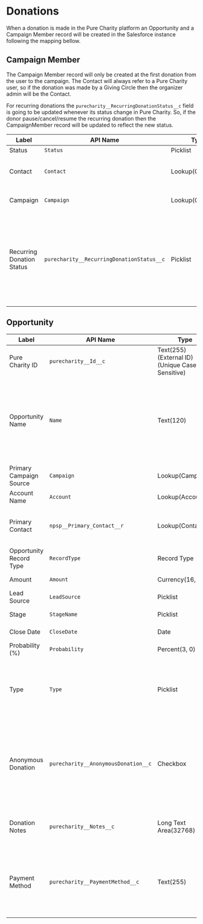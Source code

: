 # Donations

When a donation is made in the Pure Charity platform an Opportunity and a Campaign Member record will be created in the Salesforce instance following the mapping bellow.

## Campaign Member

The Campaign Member record will only be created at the first donation from the user to the campaign. The Contact will always refer to a Pure Charity user, so if the donation was made by a Giving Circle then the organizer admin will be the Contact.

For recurring donations the `purecharity__RecurringDonationStatus__c` field is going to be updated whenever its status change in Pure Charity. So, if the donor pause/cancel/resume the recurring donation then the CampaignMember record will be updated to reflect the new status.

Label | API Name | Type | Description
--- | --- | --- | ---
Status | `Status` | Picklist | "Backer"
Contact | `Contact` | Lookup(Contact) | Pure Charity User Contact
Campaign | `Campaign` | Lookup(Campaign) | Pure Charity Campaign
Recurring Donation Status | `purecharity__RecurringDonationStatus__c` | Picklist | Recurring donations current status ("active", "inactive", "cancelled" or "errored"). Empty for One time donations.

## Opportunity

Label | API Name | Type | Description
--- | --- | --- | ---
Pure Charity ID | `purecharity__Id__c` | Text(255) (External ID) (Unique Case Sensitive) | Internal Pure Charity ID
Opportunity Name | `Name` | Text(120) | A combination of Donor and Campaign name separated by a dash (i.e.: "John Doe - Some Fundraiser")
Primary Campaign Source | `Campaign` | Lookup(Campaign) | Pure Charity Campaign
Account Name | `Account` | Lookup(Account) | Donor Account
Primary Contact | `npsp__Primary_Contact__r` | Lookup(Contact) | Donor Contact (Nonprofit Starter Pack)
Opportunity Record Type | `RecordType` | Record Type | "Pure Charity Donation"
Amount | `Amount` | Currency(16, 2) | Donation amount
Lead Source | `LeadSource` | Picklist | "Fundraiser"
Stage | `StageName` | Picklist | "Closed Won"
Close Date | `CloseDate` | Date | Donation date
Probability (%) | `Probability` | Percent(3, 0) | "100%"
Type | `Type` | Picklist | "Recurring" for recurring donations; "One Time" for single donation; "Refund" for refunds.
Anonymous Donation | `purecharity__AnonymousDonation__c` | Checkbox | `true` when donor decided to do not share his donation amount, email, and location with the fundraiser organizer
Donation Notes | `purecharity__Notes__c` | Long Text Area(32768) | Notes added by donor in the checkout screen
Payment Method | `purecharity__PaymentMethod__c` | Text(255) | Type of payment used for Donation ("credit card", "ach", "check", "stock")


